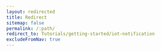 ```yaml
---
layout: redirected
title: Redirect
sitemap: false
permalink: /:path/
redirect_to: Tutorials/getting-started/iot-notification
excludeFromNav: true
---
```

